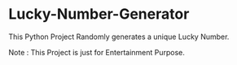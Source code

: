 # Lucky-Number-Generator
This Python Project Randomly generates a unique Lucky Number.

Note : This Project is just for Entertainment Purpose.
